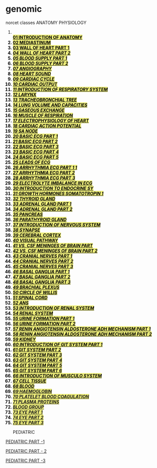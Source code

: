 # genomic
norcet classes
ANATOMY PHYSIOLOGY 
<ol>
<li><code></code><br><span style="background-color: rgb(237, 237, 122); color: rgb(0, 0, 0);"><strong><a href="https://youtu.be/66HjuPYLN5o" style="background-color: rgb(237, 237, 122); color: rgb(0, 0, 0);">01 INTRODUCTION OF ANATOMY</a></strong></span></li>
<li style="font-weight: bold; color: rgb(0, 0, 0);"><span style="background-color: rgb(237, 237, 122); color: rgb(0, 0, 0);"><strong><a href="https://youtu.be/naAdIAsmLa4" style="background-color: rgb(237, 237, 122); color: rgb(0, 0, 0);">02 MEDIASTINUM</a></strong></span></li>
<li style="font-weight: bold; color: rgb(0, 0, 0);"><span style="background-color: rgb(237, 237, 122); color: rgb(0, 0, 0);"><strong><a href="https://youtu.be/-6jRWfBbHfo" style="background-color: rgb(237, 237, 122); color: rgb(0, 0, 0);">03 WALL OF HEART PART 1</a></strong></span></li>
<li style="font-weight: bold; color: rgb(0, 0, 0);"><span style="background-color: rgb(237, 237, 122); color: rgb(0, 0, 0);"><strong><em><a href="https://youtu.be/JWUwXj9tzSo" style="background-color: rgb(237, 237, 122); color: rgb(0, 0, 0);">04 WALL OF HEART PART 2</a></em></strong></span></li>
<li style="font-weight: bold; color: rgb(0, 0, 0);"><span style="background-color: rgb(237, 237, 122); color: rgb(0, 0, 0);"><strong><em><a href="https://youtu.be/rpIAhZLtH3o" style="background-color: rgb(237, 237, 122); color: rgb(0, 0, 0);">05 BLOOD SUPPLY PART 1</a></em></strong></span></li>
<li style="font-weight: bold; color: rgb(0, 0, 0);"><span style="background-color: rgb(237, 237, 122); color: rgb(0, 0, 0);"><strong><em><a href="https://youtu.be/I4SaRNJ_GDg" style="background-color: rgb(237, 237, 122); color: rgb(0, 0, 0);">06 BLOOD SUPPLY PART 2</a></em></strong></span></li>
<li style="font-weight: bold; color: rgb(0, 0, 0);"><span style="background-color: rgb(237, 237, 122); color: rgb(0, 0, 0);"><strong><em><a href="https://youtu.be/5rwrcj-LW94" style="background-color: rgb(237, 237, 122); color: rgb(0, 0, 0);">07 ANGIOGRAPHY</a></em></strong></span></li>
<li style="font-weight: bold; color: rgb(0, 0, 0);"><span style="background-color: rgb(237, 237, 122); color: rgb(0, 0, 0);"><strong><em><a href="https://youtu.be/OOBgboRWzT4" style="background-color: rgb(237, 237, 122); color: rgb(0, 0, 0);">08 HEART SOUND</a></em></strong></span></li>
<li style="font-weight: bold; color: rgb(0, 0, 0);"><span style="background-color: rgb(237, 237, 122); color: rgb(0, 0, 0);"><strong><em><a href="https://youtu.be/mt9wQcDNgzY" style="background-color: rgb(237, 237, 122); color: rgb(0, 0, 0);">09 CARDIAC CYCLE</a></em></strong></span></li>
<li style="font-weight: bold; color: rgb(0, 0, 0);"><span style="background-color: rgb(237, 237, 122); color: rgb(0, 0, 0);"><strong><em><a href="https://youtu.be/-uhBw6jO-OE" style="background-color: rgb(237, 237, 122); color: rgb(0, 0, 0);">10 CARDIAC OUTPUT</a></em></strong></span></li>
<li style="font-weight: bold; color: rgb(0, 0, 0);"><span style="background-color: rgb(237, 237, 122); color: rgb(0, 0, 0);"><strong><em><a href="https://youtu.be/r-EypZsznj4" style="background-color: rgb(237, 237, 122); color: rgb(0, 0, 0);">11 INTRODUCTION OF RESPIRATORY SYSTEM</a><br></em></strong></span></li>
<li style="font-weight: bold; color: rgb(0, 0, 0);"><span style="background-color: rgb(237, 237, 122); color: rgb(0, 0, 0);"><strong><em><a href="https://youtu.be/3FmEwAJ2o-I" style="background-color: rgb(237, 237, 122); color: rgb(0, 0, 0);">12 LARYNX</a></em></strong></span></li>
<li style="font-weight: bold; color: rgb(0, 0, 0);"><span style="background-color: rgb(237, 237, 122); color: rgb(0, 0, 0);"><strong><em><a href="https://youtu.be/P1PIZ7H3Azc" style="background-color: rgb(237, 237, 122); color: rgb(0, 0, 0);">13 TRACHEOBRONCHIAL TREE</a></em></strong></span></li>
<li style="font-weight: bold; color: rgb(0, 0, 0);"><span style="background-color: rgb(237, 237, 122); color: rgb(0, 0, 0);"><strong><em><a href="https://youtu.be/P1PIZ7H3Azc" style="background-color: rgb(237, 237, 122); color: rgb(0, 0, 0);">14 LUNG VOLUME AND CAPACITIES</a></em></strong></span></li>
<li style="font-weight: bold; color: rgb(0, 0, 0);"><span style="background-color: rgb(237, 237, 122); color: rgb(0, 0, 0);"><strong><em><a href="https://youtu.be/5vhlsFoGUwg" style="background-color: rgb(237, 237, 122); color: rgb(0, 0, 0);">15 GASEOUS EXCHANGE</a></em></strong></span></li>
<li style="font-weight: bold; color: rgb(0, 0, 0);"><span style="background-color: rgb(237, 237, 122); color: rgb(0, 0, 0);"><strong><em><a href="https://youtu.be/Ademm1yahtY" style="background-color: rgb(237, 237, 122); color: rgb(0, 0, 0);">16 MUSCLE OF RESPIRATION</a></em></strong></span></li>
<li style="font-weight: bold; color: rgb(0, 0, 0);"><span style="background-color: rgb(237, 237, 122); color: rgb(0, 0, 0);"><strong><em><a href="https://youtu.be/nVpfwtfBwbQ" style="background-color: rgb(237, 237, 122); color: rgb(0, 0, 0);">17 ELECTROPHYSIOLOGY OF HEART</a></em></strong></span></li>
<li style="font-weight: bold; color: rgb(0, 0, 0);"><span style="background-color: rgb(237, 237, 122); color: rgb(0, 0, 0);"><strong><em><a href="https://youtu.be/CVKqWFEdiqI" style="background-color: rgb(237, 237, 122); color: rgb(0, 0, 0);">18 CARDIAC ACTION POTENTIAL</a></em></strong></span></li>
<li style="font-weight: bold; color: rgb(0, 0, 0);"><span style="background-color: rgb(237, 237, 122); color: rgb(0, 0, 0);"><strong><em><a href="https://youtu.be/dFndDEG8-BM" style="background-color: rgb(237, 237, 122); color: rgb(0, 0, 0);">19 SA NODE</a></em></strong></span></li>
<li style="font-weight: bold; color: rgb(0, 0, 0);"><span style="background-color: rgb(237, 237, 122); color: rgb(0, 0, 0);"><strong><em><a href="https://youtu.be/bKgqbdBItuw" title="20   BASIC ECG PART 1" style="background-color: rgb(237, 237, 122); color: rgb(0, 0, 0);">20 BASIC ECG PART 1</a></em></strong></span></li>
<li style="font-weight: bold; color: rgb(0, 0, 0);"><span style="background-color: rgb(237, 237, 122); color: rgb(0, 0, 0);"><strong><em><a href="https://youtu.be/bKgqbdBItuw" style="background-color: rgb(237, 237, 122); color: rgb(0, 0, 0);">21 BASIC ECG PART 2</a></em></strong></span></li>
<li style="font-weight: bold; color: rgb(0, 0, 0);"><span style="background-color: rgb(237, 237, 122); color: rgb(0, 0, 0);"><strong><em><a href="https://youtu.be/okSVuL9-wnk" style="background-color: rgb(237, 237, 122); color: rgb(0, 0, 0);">22 BASIC ECG PART 3</a></em></strong></span></li>
<li style="font-weight: bold; color: rgb(0, 0, 0);"><span style="background-color: rgb(237, 237, 122); color: rgb(0, 0, 0);"><strong><em><a href="https://youtu.be/6biaebsF_LE" style="background-color: rgb(237, 237, 122); color: rgb(0, 0, 0);">23 BASIC ECG PART 4</a></em></strong></span></li>
<li style="font-weight: bold; color: rgb(0, 0, 0);"><span style="background-color: rgb(237, 237, 122); color: rgb(0, 0, 0);"><strong><em><a href="https://youtu.be/obXLHJ7oymk" style="background-color: rgb(237, 237, 122); color: rgb(0, 0, 0);">24 BASIC ECG PART 5</a></em></strong></span></li>
<li style="font-weight: bold; color: rgb(0, 0, 0);"><span style="background-color: rgb(237, 237, 122); color: rgb(0, 0, 0);"><strong><em><a href="https://youtu.be/pCjaZjaoWHg" style="background-color: rgb(237, 237, 122); color: rgb(0, 0, 0);">25 LEADS OF ECG</a></em></strong></span></li>
<li style="font-weight: bold; color: rgb(0, 0, 0);"><span style="background-color: rgb(237, 237, 122); color: rgb(0, 0, 0);"><strong><em><a href="https://youtu.be/SeYOJ8xfY3E" style="background-color: rgb(237, 237, 122); color: rgb(0, 0, 0);">26 ARRHYTHMIA ECG PART 1 1</a></em></strong></span></li>
<li style="font-weight: bold; color: rgb(0, 0, 0);"><span style="background-color: rgb(237, 237, 122); color: rgb(0, 0, 0);"><strong><em><a href="https://youtu.be/bYQ1qAypKMw" style="background-color: rgb(237, 237, 122); color: rgb(0, 0, 0);">27 ARRHYTHMIA ECG PART 2</a></em></strong></span></li>
<li style="font-weight: bold; color: rgb(0, 0, 0);"><span style="background-color: rgb(237, 237, 122); color: rgb(0, 0, 0);"><strong><em><a href="https://youtu.be/whrLuyzhrHA" style="background-color: rgb(237, 237, 122); color: rgb(0, 0, 0);">28 ARRHYTHMIA ECG PART 3</a></em></strong></span></li>
<li style="font-weight: bold; color: rgb(0, 0, 0);"><span style="background-color: rgb(237, 237, 122); color: rgb(0, 0, 0);"><strong><em><a href="https://youtu.be/MPAxnhY8gzw" style="background-color: rgb(237, 237, 122); color: rgb(0, 0, 0);">29 ELECTROLYTE IMBALANCE IN ECG</a></em></strong></span></li>
<li style="font-weight: bold; color: rgb(0, 0, 0);"><span style="background-color: rgb(237, 237, 122); color: rgb(0, 0, 0);"><strong><em><a href="https://youtu.be/4Ec7JtmXFjI" style="background-color: rgb(237, 237, 122); color: rgb(0, 0, 0);">30 INTRODUCTION TO ENDOCRINE SY</a></em></strong></span></li>
<li style="font-weight: bold; color: rgb(0, 0, 0);"><span style="background-color: rgb(237, 237, 122); color: rgb(0, 0, 0);"><strong><em><a href="https://youtu.be/ISx1AFzsxbg" style="background-color: rgb(237, 237, 122); color: rgb(0, 0, 0);">31 GROWTH HORMONES SOMATOTROPIN 1</a></em></strong></span></li>
<li style="font-weight: bold; color: rgb(0, 0, 0);"><span style="background-color: rgb(237, 237, 122); color: rgb(0, 0, 0);"><strong><em><a href="https://youtu.be/QHBSemn06Hw" style="background-color: rgb(237, 237, 122); color: rgb(0, 0, 0);">32 THYROID GLAND</a></em></strong></span></li>
<li style="font-weight: bold; color: rgb(0, 0, 0);"><span style="background-color: rgb(237, 237, 122); color: rgb(0, 0, 0);"><strong><em><a href="https://youtu.be/IYdWU7hh4KI" style="background-color: rgb(237, 237, 122); color: rgb(0, 0, 0);">33 ADRENAL GLAND PART 1</a></em></strong></span></li>
<li style="font-weight: bold; color: rgb(0, 0, 0);"><span style="background-color: rgb(237, 237, 122); color: rgb(0, 0, 0);"><strong><em><a href="https://youtu.be/4uYqe_GTw3Q" style="background-color: rgb(237, 237, 122); color: rgb(0, 0, 0);">34 ADRENAL GLAND PART 2</a></em></strong></span></li>
<li style="font-weight: bold; color: rgb(0, 0, 0);"><span style="background-color: rgb(237, 237, 122); color: rgb(0, 0, 0);"><strong><em><a href="https://youtu.be/zQAC3MkXcY8" style="background-color: rgb(237, 237, 122); color: rgb(0, 0, 0);">35 PANCREAS</a></em></strong></span></li>
<li style="font-weight: bold; color: rgb(0, 0, 0);"><span style="background-color: rgb(237, 237, 122); color: rgb(0, 0, 0);"><strong><em><a href="https://youtu.be/DT-f2vzHMLE" style="background-color: rgb(237, 237, 122); color: rgb(0, 0, 0);">36 PARATHYROID GLAND</a></em></strong></span></li>
<li style="font-weight: bold; color: rgb(0, 0, 0);"><span style="background-color: rgb(237, 237, 122); color: rgb(0, 0, 0);"><strong><em><a href="https://youtu.be/NioRXOHA4Ms" style="background-color: rgb(237, 237, 122); color: rgb(0, 0, 0);">37 INTRODUCTION OF NERVOUS SYSTEM</a></em></strong></span></li>
<li style="font-weight: bold; color: rgb(0, 0, 0);"><span style="background-color: rgb(237, 237, 122); color: rgb(0, 0, 0);"><strong><em><a href="https://youtu.be/aT1f7YJzdyY" style="background-color: rgb(237, 237, 122); color: rgb(0, 0, 0);">38 SYNAPSE</a></em></strong></span></li>
<li style="font-weight: bold; color: rgb(0, 0, 0);"><span style="background-color: rgb(237, 237, 122); color: rgb(0, 0, 0);"><strong><em><a href="https://youtu.be/Tk0J5dADHKc" style="background-color: rgb(237, 237, 122); color: rgb(0, 0, 0);">39 CEREBRAL CORTEX</a></em></strong></span></li>
<li style="font-weight: bold; color: rgb(0, 0, 0);"><span style="background-color: rgb(237, 237, 122); color: rgb(0, 0, 0);"><strong><em><a href="https://youtu.be/GdU6Uu-KM9I" style="background-color: rgb(237, 237, 122); color: rgb(0, 0, 0);">40 VISUAL PATHWAY</a></em></strong></span></li>
<li style="font-weight: bold; color: rgb(0, 0, 0);"><span style="background-color: rgb(237, 237, 122); color: rgb(0, 0, 0);"><strong><em><a href="https://youtu.be/Qros8Bf0U3k" style="background-color: rgb(237, 237, 122); color: rgb(0, 0, 0);">41 VS, CSF MENINGES OF BRAIN PART </a></em></strong></span></li>
<li style="font-weight: bold; color: rgb(0, 0, 0);"><span style="background-color: rgb(237, 237, 122); color: rgb(0, 0, 0);"><strong><em><a href="https://youtu.be/HXsJsK6nx1Q" style="background-color: rgb(237, 237, 122); color: rgb(0, 0, 0);">42 VS, CSF MENINGES OF BRAIN PART 2</a></em></strong></span></li>
<li style="font-weight: bold; color: rgb(0, 0, 0);"><span style="background-color: rgb(237, 237, 122); color: rgb(0, 0, 0);"><strong><em><a href="https://youtu.be/-a_cnOu5z3o" style="background-color: rgb(237, 237, 122); color: rgb(0, 0, 0);">43 CRANIAL NERVES PART 1</a></em></strong></span></li>
<li style="font-weight: bold; color: rgb(0, 0, 0);"><span style="background-color: rgb(237, 237, 122); color: rgb(0, 0, 0);"><strong><em><a href="https://youtu.be/8pfb3QrbYI0" style="background-color: rgb(237, 237, 122); color: rgb(0, 0, 0);">44 CRANIAL NERVES PART 2</a></em></strong></span></li>
<li style="font-weight: bold; color: rgb(0, 0, 0);"><span style="background-color: rgb(237, 237, 122); color: rgb(0, 0, 0);"><strong><em><a href="https://youtu.be/uAh2nb9wZvA" style="background-color: rgb(237, 237, 122); color: rgb(0, 0, 0);">45 CRANIAL NERVES PART 3</a></em></strong></span></li>
<li style="font-weight: bold; color: rgb(0, 0, 0);"><span style="background-color: rgb(237, 237, 122); color: rgb(0, 0, 0);"><strong><em><a href="https://youtu.be/IRBmLI4snAE" style="background-color: rgb(237, 237, 122); color: rgb(0, 0, 0);">46 BASAL GANGLIA PART 1</a></em></strong></span></li>
<li style="font-weight: bold; color: rgb(0, 0, 0);"><span style="background-color: rgb(237, 237, 122); color: rgb(0, 0, 0);"><strong><em><a href="https://youtu.be/Txpmry832Vc" style="background-color: rgb(237, 237, 122); color: rgb(0, 0, 0);">47 BASAL GANGLIA PART 2</a></em></strong></span></li>
<li style="font-weight: bold; color: rgb(0, 0, 0);"><span style="background-color: rgb(237, 237, 122); color: rgb(0, 0, 0);"><strong><em><a href="https://youtu.be/HqZ0OAwOiNI" style="background-color: rgb(237, 237, 122); color: rgb(0, 0, 0);">48 BASAL GANGLIA PART 3</a></em></strong></span></li>
<li style="font-weight: bold; color: rgb(0, 0, 0);"><span style="background-color: rgb(237, 237, 122); color: rgb(0, 0, 0);"><strong><em><a href="https://youtu.be/f8GoOHGY_Z0" style="background-color: rgb(237, 237, 122); color: rgb(0, 0, 0);">49 BRACHIAL PLEXUS</a></em></strong></span></li>
<li style="font-weight: bold; color: rgb(0, 0, 0);"><span style="background-color: rgb(237, 237, 122); color: rgb(0, 0, 0);"><strong><em><a href="https://youtu.be/BDyPWmbtIR0" style="background-color: rgb(237, 237, 122); color: rgb(0, 0, 0);">50 CIRCLE OF WILLIS</a></em></strong></span></li>
<li style="font-weight: bold; color: rgb(0, 0, 0);"><span style="background-color: rgb(237, 237, 122); color: rgb(0, 0, 0);"><strong><em><a href="https://youtu.be/7cNk82gG7Hg" style="background-color: rgb(237, 237, 122); color: rgb(0, 0, 0);">51 SPINAL CORD</a></em></strong></span></li>
<li style="font-weight: bold; color: rgb(0, 0, 0);"><span style="background-color: rgb(237, 237, 122); color: rgb(0, 0, 0);"><strong><em><a href="https://youtu.be/O1KIKeGz_Zk" style="background-color: rgb(237, 237, 122); color: rgb(0, 0, 0);">52 ANS</a></em></strong></span></li>
<li style="font-weight: bold; color: rgb(0, 0, 0);"><span style="background-color: rgb(237, 237, 122); color: rgb(0, 0, 0);"><strong><em><a href="https://youtu.be/8eGZdW21-Ks" style="background-color: rgb(237, 237, 122); color: rgb(0, 0, 0);">53 INTRODUCTION OF RENAL SYSTEM</a></em></strong></span></li>
<li style="font-weight: bold; color: rgb(0, 0, 0);"><span style="background-color: rgb(237, 237, 122); color: rgb(0, 0, 0);"><strong><em><a href="https://youtu.be/lNq36Za0kw8" style="background-color: rgb(237, 237, 122); color: rgb(0, 0, 0);">54 RENAL SYSTEM</a></em></strong></span></li>
<li style="font-weight: bold; color: rgb(0, 0, 0);"><span style="background-color: rgb(237, 237, 122); color: rgb(0, 0, 0);"><strong><em><a href="https://youtu.be/-Y5Keyn6vx0" style="background-color: rgb(237, 237, 122); color: rgb(0, 0, 0);">55 URINE FORMATION PART 1</a></em></strong></span></li>
<li style="font-weight: bold; color: rgb(0, 0, 0);"><span style="background-color: rgb(237, 237, 122); color: rgb(0, 0, 0);"><strong><em><a href="https://youtu.be/z-oG5bswV2k" style="background-color: rgb(237, 237, 122); color: rgb(0, 0, 0);">56 URINE FORMATION PART 2</a></em></strong></span></li>
<li style="font-weight: bold; color: rgb(0, 0, 0);"><span style="background-color: rgb(237, 237, 122); color: rgb(0, 0, 0);"><strong><em><a href="https://youtu.be/_Zi2dUuPYuI" style="background-color: rgb(237, 237, 122); color: rgb(0, 0, 0);">57 RENIN ANGIOTENSIN ALDOSTERONE ADH MECHANISM PART 1</a></em></strong></span></li>
<li style="font-weight: bold; color: rgb(0, 0, 0);"><span style="background-color: rgb(237, 237, 122); color: rgb(0, 0, 0);"><strong><em><a href="https://youtu.be/nbaJ2i7XAXo" style="background-color: rgb(237, 237, 122); color: rgb(0, 0, 0);">58 RENIN ANGIOTENSIN ALDOSTERONE ADH MECHANISM PART 2</a></em></strong></span></li>
<li style="font-weight: bold; color: rgb(0, 0, 0);"><span style="background-color: rgb(237, 237, 122); color: rgb(0, 0, 0);"><strong><em><a href="https://youtu.be/9jR46VYUQ4M" style="background-color: rgb(237, 237, 122); color: rgb(0, 0, 0);">59 KIDNEY</a></em></strong></span></li>
<li style="font-weight: bold; color: rgb(0, 0, 0);"><span style="background-color: rgb(237, 237, 122); color: rgb(0, 0, 0);"><strong><em><a href="https://youtu.be/owK89QYSVAM" style="background-color: rgb(237, 237, 122); color: rgb(0, 0, 0);">60 INTRODUCTION OF GIT SYSTEM PART 1</a></em></strong></span></li>
<li style="font-weight: bold; color: rgb(0, 0, 0);"><span style="background-color: rgb(237, 237, 122); color: rgb(0, 0, 0);"><strong><em><a href="https://youtu.be/cE4UHZ28Ag8" style="background-color: rgb(237, 237, 122); color: rgb(0, 0, 0);">61 GIT SYSTEM PART 2</a></em></strong></span></li>
<li style="font-weight: bold; color: rgb(0, 0, 0);"><span style="background-color: rgb(237, 237, 122); color: rgb(0, 0, 0);"><strong><em><a href="https://youtu.be/Rcb_OUQKpJM" style="background-color: rgb(237, 237, 122); color: rgb(0, 0, 0);">62 GIT SYSTEM PART 3</a></em></strong></span></li>
<li style="font-weight: bold; color: rgb(0, 0, 0);"><span style="background-color: rgb(237, 237, 122); color: rgb(0, 0, 0);"><strong><em><a href="https://youtu.be/oWqPYqo5F7I" style="background-color: rgb(237, 237, 122); color: rgb(0, 0, 0);">63 GIT SYSTEM PART 4</a></em></strong></span></li>
<li style="font-weight: bold; color: rgb(0, 0, 0);"><span style="background-color: rgb(237, 237, 122); color: rgb(0, 0, 0);"><strong><em><a href="https://youtu.be/bCVuO9wngfs" style="background-color: rgb(237, 237, 122); color: rgb(0, 0, 0);">64 GIT SYSTEM PART 5</a></em></strong></span></li>
<li style="font-weight: bold; color: rgb(0, 0, 0);"><span style="background-color: rgb(237, 237, 122); color: rgb(0, 0, 0);"><strong><em><a href="https://youtu.be/iMyGiZ5UVf0" style="background-color: rgb(237, 237, 122); color: rgb(0, 0, 0);">65 GIT SYSTEM PART 6</a></em></strong></span></li>
<li style="font-weight: bold; color: rgb(0, 0, 0);"><span style="background-color: rgb(237, 237, 122); color: rgb(0, 0, 0);"><strong><em><a href="https://youtu.be/JY4_6owyPAM" style="background-color: rgb(237, 237, 122); color: rgb(0, 0, 0);">66 INTRODUCTION OF MUSCULO SYSTEM</a></em></strong></span></li>
<li style="font-weight: bold; color: rgb(0, 0, 0);"><span style="background-color: rgb(237, 237, 122); color: rgb(0, 0, 0);"><strong><em><a href="https://youtu.be/QtOZZjVyLaE" style="background-color: rgb(237, 237, 122); color: rgb(0, 0, 0);">67 CELL TISSUE</a></em></strong></span></li>
<li style="font-weight: bold; color: rgb(0, 0, 0);"><span style="background-color: rgb(237, 237, 122); color: rgb(0, 0, 0);"><strong><em><a href="https://youtu.be/5fScRV8-XHM" style="background-color: rgb(237, 237, 122); color: rgb(0, 0, 0);">68 BLOOD</a></em></strong></span><em></em></li>
<li style="font-weight: bold; color: rgb(0, 0, 0);"><span style="background-color: rgb(237, 237, 122); color: rgb(0, 0, 0);"><strong><em><a href="https://youtu.be/LUmLZWH9hiY">69 HAEMOGLOBIN</a></em></strong></span></li>
<li style="font-weight: bold; color: rgb(0, 0, 0);"><span style="background-color: rgb(237, 237, 122); color: rgb(0, 0, 0);"><strong><em><a href="https://youtu.be/wkIbI4YSWgQ">70 PLATELET BLOOD COAGULATION</a></em></strong></span></li>
<li style="font-weight: bold; color: rgb(0, 0, 0);"><span style="background-color: rgb(237, 237, 122); color: rgb(0, 0, 0);"><strong><em><a href="https://youtu.be/iSysz6XPY64">71 PLASMA PROTEINS</a></em></strong></span></li>
<li style="font-weight: bold; color: rgb(0, 0, 0);"><span style="background-color: rgb(237, 237, 122); color: rgb(0, 0, 0);"><strong><em><a href="https://youtu.be/Wg8bHSPlALc">BLOOD GROUP</a></em></strong></span></li>
<li style="font-weight: bold; color: rgb(0, 0, 0);"><span style="background-color: rgb(237, 237, 122); color: rgb(0, 0, 0);"><strong><em><a href="https://youtu.be/DZczak1oshY">73 EYE PART 1</a></em></strong></span></li>
<li style="font-weight: bold; color: rgb(0, 0, 0);"><span style="background-color: rgb(237, 237, 122); color: rgb(0, 0, 0);"><strong><em><a href="https://youtu.be/mKfDoxmeGbI">74 EYE PART 2</a></em></strong></span></li>
<li style="font-weight: bold; color: rgb(0, 0, 0);"><span style="background-color: rgb(237, 237, 122); color: rgb(0, 0, 0);"><strong><em><a href="https://youtu.be/7lfpIwMYoe0">75 EYE PART 3</a></em></strong></span></li>
 

PEDIATRIC

</ol>
<p><a href="https://www.youtube.com/playlist?list=PL_WKrmMQGglYrNT10bXqadVfGH6DQP-1U">PEDIATRIC PART -1</a></p>
<p><a href="https://www.youtube.com/playlist?list=PLATZmDKx9Y-ebv3qWL88OCbIikaAQrPPU">PEDIATRIC PART - 2</a></p>
<p><a href="https://youtube.com/playlist?list=PLzi3U9p4-ZQ2gG15QLYSE_qG_MBnrpMiu&amp;si=fVVJ812uyoQEep2t">PEDIATRIC PART -3</a></p>
<p></p>
